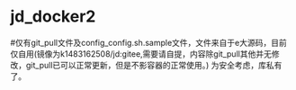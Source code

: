 # jd_docker2
#仅有git_pull文件及config_config.sh.sample文件，文件来自于e大源码，目前仅自用(镜像为k1483162508/jd:gitee,需要请自提，内容除git_pull其他并无修改，git_pull已可以正常更新，但是不影容器的正常使用。)
为安全考虑，库私有了。

